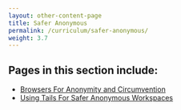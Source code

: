 ```yaml
---
layout: other-content-page
title: Safer Anonymous
permalink: /curriculum/safer-anonymous/
weight: 3.7
---
```

## Pages in this section include: ##
- [Browsers For Anonymity and Circumvention](../curriculum/safer-anonymous/browsers-for-anonymity-and-circumvention/)
- [Using Tails For Safer Anonymous Workspaces](../curriculum/safer-anonymous/using-tails-for-safer-anonymous-workspaces/)
